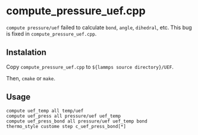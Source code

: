 # compute_pressure_uef.cpp

`compute pressure/uef` failed to calculate `bond`, `angle`, `dihedral`, etc. This bug is fixed in `compute_pressure_uef.cpp`.

## Instalation

Copy `compute_pressure_uef.cpp` to `${lammps source directory}/UEF`.

Then, `cmake` or `make`.

## Usage

```
compute uef_temp all temp/uef
compute uef_press all pressure/uef uef_temp
compute uef_press_bond all pressure/uef uef_temp bond
thermo_style custome step c_uef_press_bond[*]
```
